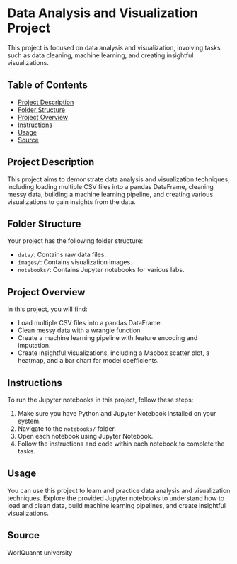 # Data Analysis and Visualization Project

This project is focused on data analysis and visualization, involving tasks such as data cleaning, machine learning, and creating insightful visualizations.

## Table of Contents
- [Project Description](#project-description)
- [Folder Structure](#folder-structure)
- [Project Overview](#project-overview)
- [Instructions](#instructions)
- [Usage](#usage)
- [Source](#source)


## Project Description

This project aims to demonstrate data analysis and visualization techniques, including loading multiple CSV files into a pandas DataFrame, cleaning messy data, building a machine learning pipeline, and creating various visualizations to gain insights from the data.

## Folder Structure

Your project has the following folder structure:

- `data/`: Contains raw data files.
- `images/`: Contains visualization images.
- `notebooks/`: Contains Jupyter notebooks for various labs.

## Project Overview

In this project, you will find:

-  Load multiple CSV files into a pandas DataFrame.
-  Clean messy data with a wrangle function.
-  Create a machine learning pipeline with feature encoding and imputation.
-  Create insightful visualizations, including a Mapbox scatter plot, a heatmap, and a bar chart for model coefficients.

## Instructions

To run the Jupyter notebooks in this project, follow these steps:

1. Make sure you have Python and Jupyter Notebook installed on your system.
2. Navigate to the `notebooks/` folder.
3. Open each notebook using Jupyter Notebook.
4. Follow the instructions and code within each notebook to complete the tasks.

## Usage

You can use this project to learn and practice data analysis and visualization techniques. Explore the provided Jupyter notebooks to understand how to load and clean data, build machine learning pipelines, and create insightful visualizations.

## Source

WorlQuannt university
